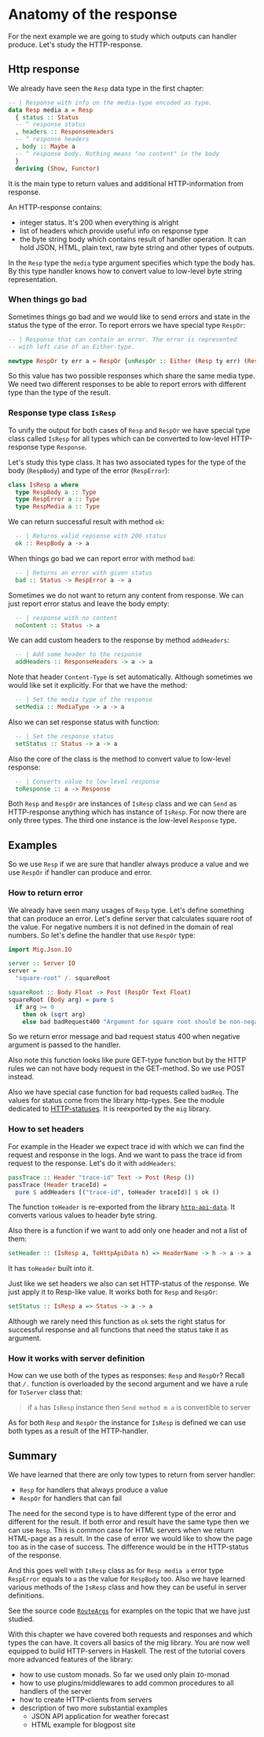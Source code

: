 # Anatomy of the response

For the next example we are going to study which outputs can
handler produce. Let's study the HTTP-response.

## Http response

We already have seen the `Resp` data type in the first chapter:

```haskell
-- | Response with info on the media-type encoded as type.
data Resp media a = Resp
  { status :: Status
  -- ^ response status
  , headers :: ResponseHeaders
  -- ^ response headers
  , body :: Maybe a
  -- ^ response body. Nothing means "no content" in the body
  }
  deriving (Show, Functor)
```

It is the main type to return values and additional HTTP-information
from response.

An HTTP-response contains:

* integer status. It's 200 when everything is alright
* list of headers which provide useful info on response type
* the byte string body which contains result of handler operation. It can
   hold JSON, HTML, plain text, raw byte string and other types of outputs.

In the `Resp` type the `media` type argument specifies which
type the body has. By this type handler knows how to convert value
to low-level byte string representation.

### When things go bad


Sometimes things go bad and we would like to send errors and
state in the status the type of the error. To report errors
we have special type `RespOr`:

``` haskell
-- | Response that can contain an error. The error is represented 
-- with left case of an Either-type.

newtype RespOr ty err a = RespOr {unRespOr :: Either (Resp ty err) (Resp ty a)}
```

So this value has two possible responses which share the same media type.
We need two different responses to be able to report errors with different 
type than the type of the result.

### Response type class `IsResp`

To unify the output for both cases of `Resp` and `RespOr` we have special type class called `IsResp` for
all types which can be converted to low-level HTTP-response type `Response`.

Let's study this type class.
It has two associated types for the type of the body (`RespBody`) and type of the error (`RespError`):

```haskell
class IsResp a where
  type RespBody a :: Type
  type RespError a :: Type
  type RespMedia a :: Type
```

We can return successful result with method `ok`:

```haskell
  -- | Returns valid repsonse with 200 status
  ok :: RespBody a -> a
```

When things go bad we can report error with method `bad`:

```haskell
  -- | Returns an error with given status
  bad :: Status -> RespError a -> a
```

Sometimes we do not want to return any content from response.
We can just report error status and leave the body empty:

```haskell
  -- | response with no content
  noContent :: Status -> a
```

We can add custom headers to the response by method `addHeaders`:

```haskell
  -- | Add some header to the response
  addHeaders :: ResponseHeaders -> a -> a
```

Note that header `Content-Type` is set automatically. Although sometimes
we would like set it explicitly. For that we have the method:

```haskell
  -- | Set the media type of the response
  setMedia :: MediaType -> a -> a
```

Also we can set response status with function:

```haskell
  -- | Set the response status
  setStatus :: Status -> a -> a
```


Also the core of the class is the method to convert value to low-level response:

```haskell
  -- | Converts value to low-level response
  toResponse :: a -> Response
```

Both `Resp` and `RespOr` are instances of `IsResp` class and 
we can `Send` as HTTP-response anything which has instance of `IsResp`.
For now there are only three types. The third one instance is the low-level `Response` type.

## Examples

So we use `Resp` if we are sure that handler always produce a value
and we use `RespOr` if handler can produce and error.

### How to return error

We already have seen many usages of `Resp` type. Let's define something
that can produce an error. Let's define server that calculates
square root of the value. For negative numbers it is not defined in the 
domain of real numbers. So let's define the handler that use `RespOr` type:

```haskell
import Mig.Json.IO

server :: Server IO
server = 
  "square-root" /. squareRoot

squareRoot :: Body Float -> Post (RespOr Text Float)
squareRoot (Body arg) = pure $
  if arg >= 0 
    then ok (sqrt arg)
    else bad badRequest400 "Argument for square root should be non-negative"
```

So we return error message and bad request status 400 when 
negative argument is passed to the handler.

Also note this function looks like pure GET-type function but by the HTTP rules
we can not have body request in the GET-method. So we use POST instead.


Also we have special case function for bad requests called `badReq`. The
values for status come from the library http-types. See the module dedicated
to [HTTP-statuses](https://hackage.haskell.org/package/http-types-0.12.3/docs/Network-HTTP-Types-Status.html#t:Status).
It is reexported by the `mig` library.

### How to set headers

For example in the Header we expect trace id with which we can 
find the request and response in the logs. And we want to pass the
trace id from request to the response. Let's do it with `addHeaders`:


```haskell
passTrace :: Header "trace-id" Text -> Post (Resp ())
passTrace (Header traceId) =  
  pure $ addHeaders [("trace-id", toHeader traceId)] $ ok ()
```

The function `toHeader` is re-exported from the library [`http-api-data`](https://hackage.haskell.org/package/http-api-data-0.5/docs/Web-HttpApiData.html).
It converts various values to header byte string.

Also there is a function if we want to add only one header and not a list of them:

```haskell
setHeader :: (IsResp a, ToHttpApiData h) => HeaderName -> h -> a -> a
```

It has `toHeader` built into it.

Just like we set headers we also can set HTTP-status of the response.
We just apply it to Resp-like value. It works both for `Resp` and `RespOr`:

```haskell
setStatus :: IsResp a => Status -> a -> a
```

Although we rarely need this function as `ok` sets the right status 
for successful response and all functions that need the status take it as argument.

### How it works with server definition

How can we use both of the types as responses: `Resp` and `RespOr`?
Recall that `/.` function is overloaded by the second argument and
we have a rule for `ToServer` class that:

> if `a` has `IsResp` instance then `Send method m a` is convertible to server

As for both `Resp` and `RespOr` the instance for `IsResp` is defined we can use
both types as a result of the HTTP-handler.

## Summary

We have learned that there are only tow types to return from server handler:

* `Resp` for handlers that always produce a value
* `RespOr` for handlers that can fail

The need for the second type is to have different type of the error 
and different for the result. If both error and result have the same 
type then we can use `Resp`. This is common case for HTML servers when we
return HTML-page as a result. In the case of error we would like to show the page too
as in the case of success. The difference would be in the HTTP-status of the response.

And this goes well with `IsResp` class as for `Resp media a` error type `RespError`
equals to `a` as the value for `RespBody` too.
Also we have learned various methods of the `IsResp` class and how they 
can be useful in server definitions.

See the source code [`RouteArgs`](https://github.com/anton-k/mig/blob/main/examples/mig-example-apps/RouteArgs/Main.hs)
for examples on the topic that we have just studied.

With this chapter we have covered both requests and responses and which types the can 
have. 
It covers all basics of the mig library. You are now well equipped to build
HTTP-servers in Haskell. The rest of the tutorial covers more advanced features of the library:

* how to use custom monads. So far we used only plain `IO`-monad
* how to use plugins/middlewares to add common procedures to all handlers of the server
* how to create HTTP-clients from servers
* description of two more substantial examples
    * JSON API application for weather forecast
    * HTML example for blogpost site

